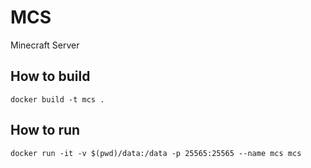 MCS
===

Minecraft Server

How to build
------------
```
docker build -t mcs .
```

How to run
----------
```
docker run -it -v $(pwd)/data:/data -p 25565:25565 --name mcs mcs
```
